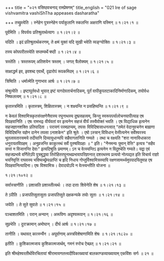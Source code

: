 +++
title = "०२१ वसिष्ठवचनाद् रामप्रेषणम्"
title_english = "021 Ire of sage vishvamitra vashiShTha appeases dasharatha"

+++
तच्छ्रुत्वेति । स्नेहेन पुत्रस्नेहेन पर्याकुलानि स्कलन्ति अक्षराणि यस्मिन्  ॥  १।२१।१ ॥   

  

पूर्वमिति । विपर्ययः प्रतिश्रुतार्थत्यागः  ॥  १।२१।२ ॥   

  

यदिति । इदं प्रतिश्रुतार्थकरणम्, ते क्षमं युक्तं यदि सुखी भवेति व्यङ्ग्योक्तिः  ॥  १।२१।३ ॥   

  

तस्य कोपपरीतस्येति सप्तम्यर्थे षष्ठी  ॥  १।२१।४ ॥   

  

त्रस्तेति । त्रस्तरूपम् अतिशयेन त्रस्तम् । जगत् त्रैलोक्यम्  ॥  १।२१।५ ॥   

  

साक्षाद्धर्म इव, इवशब्द एवार्थे, दृढारोपं रूपकमिदम्  ॥  १।२१।६ ॥   

  

त्रिष्विति । धर्मात्मेति गुणाभाव आर्षः  ॥  १।२१।७ ॥   

  

संश्रुत्येति । इष्टापूर्तवधो भूयात् इष्टं यागदेवतार्चनादिकम्, पूर्तं वापीकूपतटाकादिनिर्माणादिकम्, तयोर्वधः निष्फलत्वम्  ॥  १।२१।८ ॥   

  

कृतास्त्रमिति । कृतास्त्रम्, शिक्षितास्त्रम् । न शक्ष्यन्ति न प्रसहिष्यन्ति  ॥  १।२१।९ ॥   

  

न केवलं विश्वामित्रकृतसंरक्षणेनैवास्य रघुनाथस्य दुष्प्रसहत्वम्, किन्तु स्वरूपपर्यालोचनयापीत्याह एष विग्रहवानिति । एषः रामभद्रः वीर्यवतां वर इत्यनेन सहजं वीर्यं तस्यैवोक्तं भवति । एष विद्याधिक इत्यनेन सहजज्ञानशक्तिः प्रतिपादिता । परायणं परमप्राप्यम्, तपसः विविदिषासाधनत्वात् "तमेतं वेदानुवचनेन बाह्मणा विविदिषन्ति यज्ञेन दानेन तपसा ऽनाशकेन" इति श्रुतेः । एषो ऽस्त्रान् विविधान् वेत्तीत्यनेन सर्वेश्वरस्य भूतलावतारसमये तदीयानि दिव्यायुधान्यपि सहैवागतानिति गम्यते । तथा च वक्ष्यति "शरा नानाविधाकारा धनुरायतविग्रहम् । अनुव्रजन्ति काकुत्स्थं सर्वे पुरुषविग्रहाः  ॥ " इति। "नैनमन्यः पुमान् वेत्ति" इत्यत्र "सहैव सन्तं न विजानन्ति देवाः" इत्यदिश्रुतिः प्रमाणम्। ऽन च वेत्स्यन्तिऽ इत्यनेन न विदुश्चेति गम्यते। यद्वा एवं सहजप्रभावे वर्णितेऽपि पुत्रबुद्ध्या तिरोहितरघुनाथप्रभावापरिज्ञानात् दशरथस्य प्रत्ययो नोत्पद्यत इति विचार्य राज्ञो भयनिवृत्तिं राघवस्य भविष्यच्छ्रेयःप्राप्तिं च हृदि निधाय गोप्तुर्विश्वामित्रस्यापि रक्षणसामर्थ्यमुपपादयितुमाह एष विग्रहवानित्यादिना। एषः विश्वामित्रः। देवादयोऽपि न वेत्स्यन्तीति योजना ॥   

१।२१।१०१२  ॥   

सर्वास्त्राणीति । प्रशासति प्रशास्तीत्यर्थः । तदा दत्ताः शिवेनेति शेष  ॥  १।२१।१३ ॥   

  

ते ऽपीति । प्रजापतिसुतासुताः प्रजापतिसुते दक्षकन्यके तयोः सुताः  ॥  १।२१।१४ ॥   

  

जयेति । ते सुते सुवाते  ॥  १।२१।१५ ॥   

  

पञ्चाशतमिति । परान् अन्यान् । अरूपिणः अदृश्यरूपान्  ॥  १।२१।१६ ॥   

  

सुप्रभेति । दुराक्रामान् अमोघान् । दीर्घ आर्षः  ॥  १।२१।१७ ॥   

  

तानीति । यथावत् कार्त्स्न्येन । अपूर्वाणाम् अस्त्रविशेषाणामिति शेषः  ॥  १।२१।१८२० ॥   

  

इतीति । कुशिकात्मजाय कुशिकात्मजार्थम्, गमनं रुरोच ऐच्छत्  ॥  १।२१।२१ ॥   

  

इति श्रीमहेश्वरतीर्थविरचितायां श्रीरामायणतत्त्वदीपिकाख्यायां बालकाण्डव्याख्यायाम् एकविंशः सर्गः  ॥  २१  ॥   

  

  

